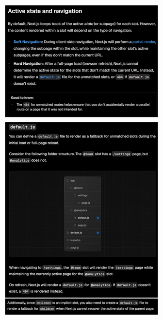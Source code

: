 ![alt text](./photos/image.png)

![alt text](./photos/image-1.png)
![alt text](./photos/image-2.png)